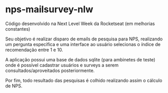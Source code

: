 # nps-mailsurvey-nlw
Código desenvolvido na Next Level Week da Rocketseat (em melhorias constantes)

Seu objetivo é realizar disparo de emails de pesquisa para NPS, realizando um pergunta especifica e uma interface ao usuário selecionas o índice de recomendação entre 1 e 10.

A aplicação possui uma base de dados sqlite (para ambinetes de teste) onde é possível cadastrar usuários e surveys a serem consultados/aproveitados posteriormente.

Por fim, todo resultado das pesquisas é colhido realizando assim o cálculo de NPS.
